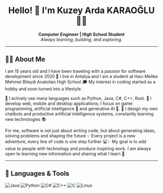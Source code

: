 <h1 align="center">Hello! 👋 I'm Kuzey Arda KARAOĞLU 👨‍💻</h1>
<p align="center">
  <b>Computer Engineer | High School Student</b><br/>
  <i>Always learning, building, and exploring.</i>
</p>

---

## 👨‍💻 About Me

I am 15 years old and I have been traveling with a passion for software development since 2020 🚀
I live in Antalya and I am a student at Hacı Melike Mehmet Bileydi Anatolian High School 🎓
My interest in coding started as a hobby and soon turned into a lifestyle.

🔹 I actively use many languages such as Python, Java, C#, C++, Rust.
🔹 I develop web, mobile and desktop applications; I focus on game programming, artificial intelligence 🤖 and generative AI 🧠.
🔹 I design my own chatbots and productive artificial intelligence systems, constantly learning new technologies 📚

For me, software is not just about writing code, but about generating ideas, solving problems and shaping the future 💡
Every project is a new adventure, every line of code is one step further 💻✨
My goal is to add value to people with technology and produce inspiring work.
I am always open to learning new information and sharing what I learn 🙌

---

## 🧰 Languages & Tools

![Java](https://img.shields.io/badge/Java-ED8B00?style=for-the-badge&logo=java&logoColor=white)
![Python](https://img.shields.io/badge/Python-3670A0?style=for-the-badge&logo=python&logoColor=white)
![C#](https://img.shields.io/badge/C%23-68217A?style=for-the-badge&logo=c#&logoColor=white)
![C++](https://img.shields.io/badge/C++-316192?style=for-the-badge&logo=cplusplus&logoColor=white)
![C](https://img.shields.io/badge/C-316192?style=for-the-badge&logo=c&logoColor=white)
![Linux](https://img.shields.io/badge/Linux-FCC624?style=for-the-badge&logo=linux&logoColor=black)

